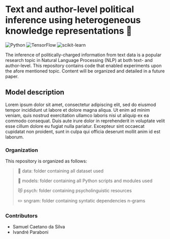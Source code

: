 # Text and author-level political inference using heterogeneous knowledge representations :speech_balloon:

![Python](https://img.shields.io/badge/python-3670A0?style=for-the-badge&logo=python&logoColor=ffdd54) ![TensorFlow](https://img.shields.io/badge/TensorFlow-%23FF6F00.svg?style=for-the-badge&logo=TensorFlow&logoColor=white) ![scikit-learn](https://img.shields.io/badge/scikit--learn-%23F7931E.svg?style=for-the-badge&logo=scikit-learn&logoColor=white)

The inference of politically-charged information from text data is a popular research topic in Natural Language Processing (NLP) at both text- and author-level. This repository contains code that enabled experiments upon the afore mentioned topic. Content will be organized and detailed in a future paper.


## Model description
Lorem ipsum dolor sit amet, consectetur adipiscing elit, sed do eiusmod tempor incididunt ut labore et dolore magna aliqua. Ut enim ad minim veniam, quis nostrud exercitation ullamco laboris nisi ut aliquip ex ea commodo consequat. Duis aute irure dolor in reprehenderit in voluptate velit esse cillum dolore eu fugiat nulla pariatur. Excepteur sint occaecat cupidatat non proident, sunt in culpa qui officia deserunt mollit anim id est laborum.


### Organization

This repository is organized as follows:

> :floppy_disk: data: folder containing all dataset used
> 
> :wrench: models: folder containing all Python scripts and modules used
> 
> :heart_eyes_cat: psych: folder containing psycholinguistic resources
> 
> :pencil2: sngram: folder containing syntatic dependencies n-grams


### Contributors

- Samuel Caetano da Silva
- Ivandré Paraboni


